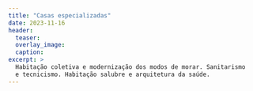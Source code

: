```yaml
---
title: "Casas especializadas"
date: 2023-11-16
header:
  teaser:
  overlay_image:
  caption:
excerpt: >
  Habitação coletiva e modernização dos modos de morar. Sanitarismo
  e tecnicismo. Habitação salubre e arquitetura da saúde.
---
```

